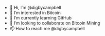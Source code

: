 - 👋 Hi, I’m @digbycampbell
- 👀 I’m interested in Bitcoin
- 🌱 I’m currently learning GitHub
- 💞️ I’m looking to collaborate on Bitcoin Mining
- 📫 How to reach me @digbycampbell
